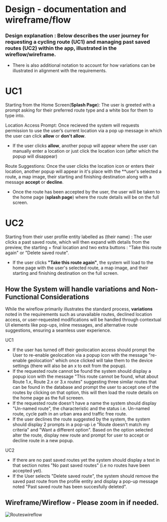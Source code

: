 # Design - documentation and wireframe/flow

### Design explanation : Below describes the user journey for requesting a cycling route (UC1) and managing past saved routes (UC2) within the app, illustrated in the wireflow/wireframe. 
- There is also additional notation to account for how variations can be illustrated in alignment with the requirements.
   
# UC1
Starting from the Home Screen(**Splash Page**): The user is greeted with a prompt asking for their preferred route type and a white box for them to type into.

Location Access Prompt: Once recieved the system will requests permission to use the user’s current location via a pop up message in which the user can click **allow** or **don't allow**.
- If the user clicks **allow**, another popup will appear where the user can manually enter a location or just click the location icon (after which the popup will disappear)
  
Route Suggestions: Once the user clicks the location icon or enters their location, another popup will appear in it's place with the **user's selected a route, a map image, their starting and finishing destination along with a message **accept** or **decline**. 
- Once the route has been accepted by the user, the user will be taken to the home page (**splash page**) where the route details will be on the full screen.

# UC2
Starting from their user profile entity labelled as (their name) : The user clicks a past saved route, which will then expand with details from the preview, the starting + final location and two extra buttons : "Take this route again" or "Delete saved route".
- If the user clicks **"Take this route again"**, the system will load to the home page with the user's selected route, a map image, and their starting and finishing destination on the full screen.

## How the System will handle variations and Non-Functional Considerations
While the wireflow primarily illustrates the standard process, **variations** noted in the requirements such as unavailable routes, declined location access, or user-requested modifications will be handled through contextual UI elements like pop-ups, inline messages, and alternative route suggestions, ensuring a seamless user experience.

UC1
- If the user has turned off their geolocation access should prompt the User to re-enable geolocation via a popup icon with the message "re-enable geolocation" which once clicked will take them to the device settings (there will also be an x to exit from the popup).
- If the requested route cannot be found the system should display a popup icon with the message "This route cannot be found, what about Route 1.x, Route 2.x or 3.x routes" suggesting three similar routes that can be found in the database and prompt the user to accept one of the routes by clicking on that option, this will then load the route details on the home page as the full screeen.
- If the requested route doesn't have a name the system should display "Un-named route", the characteristic and the status i.e. Un-named route, cycle path in an urban area and traffic free route.
- If the user declines the route suggested by the system, the system should display 2 prompts in a pop-up i.e "Route doesn't match my criteria" and "Want a different option". Based on the option selected alter the route, display new route and prompt for user to accept or decline route in a new popup.

UC2	
- If there are no past saved routes yet the system should display a text in that section notes "No past saved routes" (i.e no routes have been accepted yet).
- If the User selects "Delete saved route", the system should remove the saved past route from the profile entity and display a pop-up message noted "Past saved route has been succesfully deleted".

## Wireframe/Wireflow - Please zoom in if needed.
![Routeswireflow](https://github.com/user-attachments/assets/1fe2830d-0483-4670-9f61-e9b17a095308)
